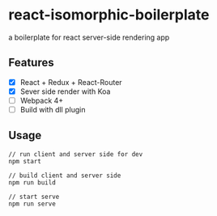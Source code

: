 # react-isomorphic-boilerplate
a boilerplate for react server-side rendering app

## Features
- [x] React + Redux + React-Router
- [x] Sever side render with Koa
- [ ] Webpack 4+
- [ ] Build with dll plugin

## Usage

```
// run client and server side for dev
npm start

// build client and server side
npm run build

// start serve
npm run serve
```